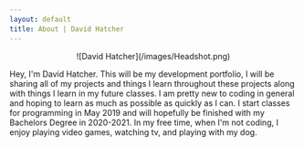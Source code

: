 ```yaml
---
layout: default
title: About | David Hatcher
---
```

<center>
![David Hatcher](/images/Headshot.png)
</center>

Hey, I'm David Hatcher. This will be my development portfolio, I will be sharing all of my projects and things I learn throughout these projects along with things I learn in my future classes. I am pretty new to coding in general and hoping to learn as much as possible as quickly as I can. I start classes for programming in May 2019 and will hopefully be finished with my Bachelors Degree in 2020-2021. In my free time, when I'm not coding, I enjoy playing video games, watching tv, and playing with my dog.